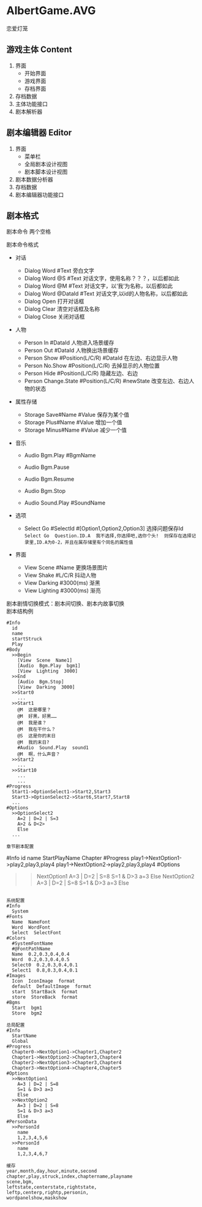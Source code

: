 # AlbertGame.AVG
恋爱灯笼  

## 游戏主体 Content
1.  界面
    - 开始界面
    - 游戏界面
    - 存档界面
2.  存档数据
3.  主体功能接口
4.  剧本解析器

## 剧本编辑器 Editor
1.  界面
    - 菜单栏
    - 全局剧本设计视图
    - 剧本脚本设计视图
2.  剧本数据分析器
3.  存档数据
4.  剧本编辑器功能接口

## 剧本格式
剧本命令 两个空格

剧本命令格式  

- 对话
  - Dialog  Word  #Text  旁白文字
  - Dialog  Word  @S  #Text  对话文字，使用名称？？？，以后都如此
  - Dialog  Word  @M  #Text  对话文字，以‘我’为名称，以后都如此
  - Dialog  Word  @DataId  #Text  对话文字,以id的人物名称，以后都如此
  - Dialog  Open  打开对话框
  - Dialog  Clear  清空对话框及名称
  - Dialog  Close  关闭对话框
  
- 人物
  - Person  In  #DataId 人物进入场景缓存
  - Person  Out  #DataId 人物换出场景缓存
  - Person  Show  #Position(L/C/R)  #DataId 在左边、右边显示人物
  - Person  No.Show  #Position(L/C/R)  去掉显示的人物位置
  - Person  Hide  #Position(L/C/R) 隐藏左边、右边
  - Person  Change.State  #Position(L/C/R)  #newState 改变左边、右边人物的状态
  
- 属性存储
  - Storage  Save#Name  #Value 保存为某个值
  - Storage  Plus#Name  #Value 增加一个值
  - Storage  Minus#Name  #Value 减少一个值

- 音乐
  - Audio  Bgm.Play  #BgmName
  - Audio  Bgm.Pause
  - Audio  Bgm.Resume
  - Audio  Bgm.Stop

  - Audio  Sound.Play #SoundName

- 选项
    - Select  Go  #SelectId  #[Option1,Option2,Option3]  选择问题保存Id
  `
  Select Go  Question.ID.A  我不选择,你选择吧,选你个头!  则保存在选择记录里,ID.A为0-2，并且在属存储里有个同名的属性值
  `

- 界面
  - View  Scene  #Name 更换场景图片
  - View  Shake  #L/C/R 抖动人物
  - View  Darking  #3000(ms)  渐黑
  - View  Lighting  #3000(ms)  渐亮

剧本剧情切换模式：剧本间切换、剧本内故事切换  
剧本结构例  
```
#Info
  id
  name
  startStruck
  Play
#Body
  >>Begin  
    [View  Scene  Name1]
    [Audio  Bgm.Play  bgm1]
    [View  Lighting  3000]
  >>End  
    [Audio  Bgm.Stop]
    [View  Darking  3000]
  >>Start0  
  	...  
  >>Start1  
  	@M  这是哪里？  
  	@M  好黑，好黑……  
  	@M  我是谁？  
  	@M  我在干什么？  
    @S  这是你的末日
    @M  我的末日?
    #Audio  Sound.Play  sound1
    @M  啊，什么声音？
  >>Start2  
  	...  
  >>Start10  
  	...  
  	...  
#Progress  
  Start1->OptionSelect1->Start2,Start3
  Start3->OptionSelect2->Start6,Start7,Start8
  ...
#Options
  >>OptionSelect2
    A=2 | D=2 | S=3
    A>2 & D<2>
    Else
  ...   

章节剧本配置
```
#Info
  id
  name
  StartPlayName
  Chapter
#Progress
  play1->NextOption1->play2,play3,play4
  play1->NextOption2->play2,play3,play4
#Options
  >>NextOption1
    A=3 | D=2 | S=8
    S=1 & D>3 a=3
    Else
  >>NextOption2
    A=3 | D=2 | S=8
    S=1 & D>3 a=3
    Else
```

系统配置
#Info
  System
#Fonts
  Name  NameFont
  Word  WordFont
  Select  SelectFont
#Colors
  #SystemFontName
  #@FontPathName
  Name  0.2,0.3,0.4,0.4
  Word  0.2,0.3,0.4,0.5
  Select0  0.2,0.3,0.4,0.1
  Select1  0.8,0.3,0.4,0.1
#Images
  Icon  IconImage  format
  default  DefaultImage  format
  start  StartBack  format
  store  StoreBack  format
#Bgms
  Start  bgm1
  Store  bgm2

总局配置  
#Info
  StartName
  Global
#Progress
  Chapter0->NextOption1->Chapter1,Chapter2
  Chapter1->NextOption2->Chapter3,Chapter4
  Chapter2->NextOption3->Chapter3,Chapter4
  Chapter3->NextOption4->Chapter4,Chapter5
#Options
  >>NextOption1
    A=3 | D=2 | S=8
    S=1 & D>3 a=3
    Else
  >>NextOption2
    A=3 | D=2 | S=8
    S=1 & D>3 a=3
    Else
#PersonData
  >>PersonId
    name
    1,2,3,4,5,6
  >>PersonId
    name
    1,2,3,4,6,7

缓存
year,month,day,hour,minute,second
chapter,play,struck,index,chaptername,playname
scene,bgm,
leftstate,centerstate,rightstate,
leftp,centerp,rightp,personin,
wordpanelshow,maskshow